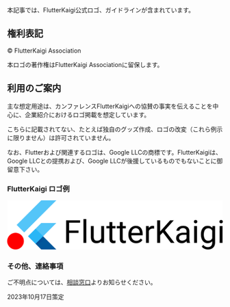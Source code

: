 本記事では、FlutterKaigi公式ロゴ、ガイドラインが含まれています。

## 権利表記

© FlutterKaigi Association

本ロゴの著作権はFlutterKaigi Associationに留保します。

## 利用のご案内

主な想定用途は、カンファレンスFlutterKaigiへの協賛の事実を伝えることを中心に、企業紹介におけるロゴ掲載を想定しています。

こちらに記載されてない、たとえば独自のグッズ作成、ロゴの改変（これら例示に限りません）は許可されていません。

なお、Flutterおよび関連するロゴは、Google LLCの商標です。FlutterKaigiは、Google LLCとの提携および、Google LLCが後援しているものでもないことに御留意下さい。

### FlutterKaigi ロゴ例

<img title='logo_banner.png' alt='logo_banner' src='./assets/logo_banner.png' width="1630" data-meta='{"width":1630,"height":371}'>

### その他、連絡事項

ご不明点については、[相談窓口](https://docs.google.com/forms/d/e/1FAIpQLSemYPFEWpP8594MWI4k3Nz45RJzMS7pz1ufwtnX4t3V7z2TOw/viewform)よりお知らせください。

2023年10月17日策定

